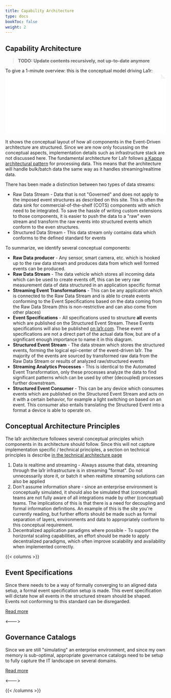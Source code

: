 ```yaml
---
title: Capability Architecture
type: docs
bookToc: false
weight: 2
---
```


## Capability Architecture
> **TODO: Update contents recursively, not up-to-date anymore** 

To give a 1-minute overview: this is the conceptual model driving La1r:
![Conceptual](/svg/conceptual.svg)

It shows the conceptual layout of how all components in the Event-Driven architecture are structured.
Since we are now only focussing on the conceptual aspects, implementation details such as infrastructure stack are not discussed here.
The fundamental architecture for La1r follows [a Kappa architectural pattern](https://wikipedia.com/kappa-architecture) for processing data.
This means that the architecture will handle bulk/batch data the same way as it handles streaming/realtime data.

There has been made a distinction between two types of data streams:

* Raw Data Stream - Data that is not "Governed" and does not apply to the imposed event structures as described on this site. This is often the data sink for commercial-of-the-shelf (COTS) components with which need to be integrated. To save the hassle of writing custom extensions to those components, it is easier to push the data to a "raw" even stream and transform the raw events into structured events which conform to the even structures.
* Structured Data Stream - This data stream only contains data which conforms to the defined standard for events

To summarize, we identify several conceptual components:

* **Raw Data producer** - Any sensor, smart camera, etc. which is hooked up to the raw data stream and produces data from which well formed events can be produced.
* **Raw Data Stream** - The data vehicle which stores all incoming data which can be used to create events off, this can be very raw measurement data of data structured in an application specific format
* **Streaming Event Transformations** - This can be any application which is connected to the Raw Data Stream and is able to create events conforming to the Event Specifications based on the data coming from the Raw Data Stream (this is non-restrictive and can also come from other places)
* **Event Specifications** - All specifications used to structure **all** events which are published on the Structured Event Stream. These Events specifications will also be published [on la1r.com](/). These event specifications are not a direct part of the actual data flow, but are of a significant enough importance to name it in this diagram.
* **Structured Event Stream** - The data stream which stores the structured events, forming the logical epi-center of the event-driven la1r. The majority of the events are sourced by transformed raw data from the Raw Data Stream or results of analyzed raw/structured events
* **Streaming Analytics Processes** - This is identical to the Automated Event Transformation, only these processes analyze the data to find significant patterns which can be used by other (decoupled) processes further downstream.
* **Structured Event Consumer** - This can be any device which consumes events which are published on the Structured Event Stream and acts on it with a certain behavior, for example a light switching on based on an event. This consumer also entails translating the Structured Event into a format a device is able to operate on.

## Conceptual Architecture Principles
The la1r architecture followes several conceptual principles which components in its architecture should follow.
Since this will not capture implementation specific / technical principles, a section on technical principles is describe [in the technical architecture page](./technical-architecture)

1. Data is realtime and streaming - Always assume that data, streaming through the la1r infrastructure is in streaming "format". Do not unnecessarily store it, or batch it when realtime streaming solutions can also be applied
1. Don't assume information share - since an enterprise environment is conceptually simulated, it should also be simulated that (conceptual) teams are not fully aware of all integrations made by other (conceptual) teams. The implications of this is that there is a need for decoupling and formal information definitions. An example of this is the site you're currently reading, but further efforts should be made such as formal separation of layers, environments and data to appropriately conform to this conceptual requirement. 
1. Decentralized application paradigms where possible - To support the horizontal scaling capabilities, an effort should be made to apply decentralized paradigms, which often improve scalability and availability when implemented correctly. 

{{< columns >}}
## Event Specifications
Since there needs to be a way of formally converging to an aligned data setup, a formal event specification setup is made.
This event specification will dictate how all events in the structured stream should be shaped.
Events not conforming to this standard can be disregarded.

[Read more](/docs/capability-architecture/event-specifications)

<--->

## Governance Catalogs
Since we are still "simulating" an enterprise environment, and since my own memory is sub-optimal, appropriate governance catalogs need to be setup to fully capture the IT landscape on several domains.

[Read more](/docs/capability-architecture/governance-catalogs)

<--->

{{< /columns >}}
